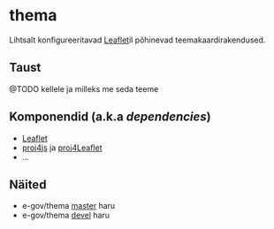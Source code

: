 # thema
Lihtsalt konfigureeritavad [Leaflet](http://leafletjs.com/)il põhinevad
teemakaardirakendused.

## Taust
@TODO kellele ja milleks me seda teeme

## Komponendid (a.k.a _dependencies_)
- [Leaflet](https://github.com/Leaflet/Leaflet)
- [proj4js](https://github.com/proj4js/proj4js) ja
[proj4Leaflet](https://github.com/kartena/Proj4Leaflet)
- ...

## Näited
- e-gov/thema [master](http://htmlpreview.github.io/?https://github.com/e-gov/thema/blob/master/kaart/thema/index.html) haru
- e-gov/thema [devel](http://htmlpreview.github.io/?https://github.com/e-gov/thema/blob/devel/kaart/thema/index.html) haru
